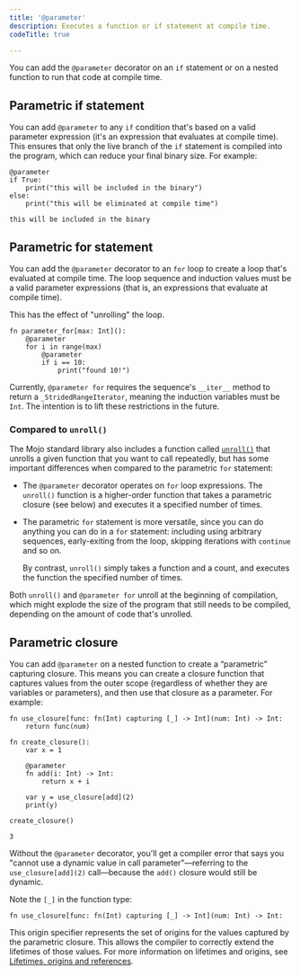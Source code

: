 ```yaml
---
title: '@parameter'
description: Executes a function or if statement at compile time.
codeTitle: true

---
```


You can add the `@parameter` decorator on an `if` statement or on a nested
function to run that code at compile time.

## Parametric if statement

You can add `@parameter` to any `if` condition that's based on a valid
parameter expression (it's an expression that evaluates at compile time). This
ensures that only the live branch of the `if` statement is compiled into the
program, which can reduce your final binary size. For example:

```mojo
@parameter
if True:
    print("this will be included in the binary")
else:
    print("this will be eliminated at compile time")
```

```output
this will be included in the binary
```

## Parametric for statement

You can add the `@parameter` decorator to an `for` loop to create a loop that's
evaluated at compile time. The loop sequence and induction values must be
a valid parameter expressions (that is, an expressions that evaluate at compile
time).

This has the effect of "unrolling" the loop.

```mojo
fn parameter_for[max: Int]():
    @parameter
    for i in range(max)
        @parameter
        if i == 10:
            print("found 10!")
```

Currently, `@parameter for` requires the sequence's `__iter__` method to
return a `_StridedRangeIterator`, meaning the induction variables must be
`Int`. The intention is to lift these restrictions in the future.

### Compared to `unroll()`

The Mojo standard library also includes a function called
[`unroll()`](/mojo/stdlib/utils/loop/unroll) that unrolls a
given function that you want to call repeatedly, but has some important
differences when compared to the parametric `for` statement:

- The `@parameter` decorator operates on `for` loop expressions. The
  `unroll()` function is a higher-order function that takes a parametric closure
  (see below) and executes it a specified number of times.

- The parametric `for` statement is more versatile, since you can do anything
  you can do in a `for` statement: including using arbitrary sequences,
  early-exiting from the loop, skipping iterations with `continue` and so on.

  By contrast, `unroll()` simply takes a function and a count, and executes
  the function the specified number of times.

Both `unroll()` and `@parameter for` unroll at the beginning of compilation,
which might explode the size of the program that still needs to be compiled,
depending on the amount of code that's unrolled.

## Parametric closure

You can add `@parameter` on a nested function to create a “parametric”
capturing closure. This means you can create a closure function that captures
values from the outer scope (regardless of whether they are variables or
parameters), and then use that closure as a parameter. For example:

```mojo
fn use_closure[func: fn(Int) capturing [_] -> Int](num: Int) -> Int:
    return func(num)

fn create_closure():
    var x = 1

    @parameter
    fn add(i: Int) -> Int:
        return x + i

    var y = use_closure[add](2)
    print(y)

create_closure()
```

```output
3
```

Without the `@parameter` decorator, you'll get a compiler error that says you
"cannot use a dynamic value in call parameter"—referring to the
`use_closure[add](2)` call—because the `add()` closure would still be dynamic.

Note the `[_]` in the function type:

```mojo
fn use_closure[func: fn(Int) capturing [_] -> Int](num: Int) -> Int:
```

This origin specifier represents the set of origins for the values captured by
the parametric closure. This allows the compiler to correctly extend the
lifetimes of those values. For more information on lifetimes and origins, see
[Lifetimes, origins and references](/mojo/manual/values/lifetimes).
